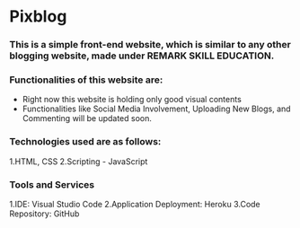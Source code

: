 # Pixblog
### This is a simple front-end website, which is similar to any other blogging website, made under REMARK SKILL EDUCATION.

### Functionalities of this website are:
- Right now this website is holding only good visual contents <br/>
- Functionalities like Social Media Involvement, Uploading New Blogs, and Commenting will be updated soon.

### Technologies used are as follows:
  1.HTML, CSS
  2.Scripting - JavaScript

### Tools and Services
  1.IDE: Visual Studio Code
  2.Application Deployment: Heroku
  3.Code Repository: GitHub 
